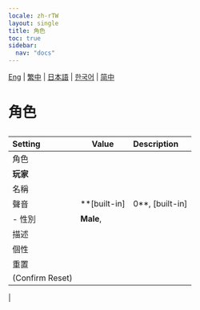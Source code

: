 ```yaml
---
locale: zh-rTW
layout: single
title: 角色
toc: true
sidebar:
  nav: "docs"
---
```

[Eng](/dancexr/menu/2025.4/chat/characters.md) | [繁中](/tw/dancexr/menu/2025.4/chat/characters.md) | [日本語](/jp/dancexr/menu/2025.4/chat/characters.md) | [한국어](/kr/dancexr/menu/2025.4/chat/characters.md) | [简中](/zh/dancexr/menu/2025.4/chat/characters.md)
# 角色
## 
| Setting | Value | Description |
| :--- | --- | :--- |
| 角色 || 
|**玩家** | | 
| 名稱 || 
| 聲音 |  **[built-in]|0**,  [built-in]|1,  [built-in]|2,  [built-in]|3,  [built-in]|4,  [built-in]|5,  [built-in]|6,  [built-in]|7,  [built-in]|8,  [built-in]|9,  [built-in]|10,  [built-in]|11,  [built-in]|12,  [built-in]|13,  [built-in]|14,  [built-in]|15,  [built-in]|16,  [built-in]|17,  [built-in]|18,  [built-in]|19,  |  |
|- 性別|  **Male**,  | 
| 描述 || 
| 個性 || 
| 重置 || 
| (Confirm Reset) || 
|

